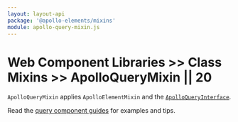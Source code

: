 ```yaml
---
layout: layout-api
package: '@apollo-elements/mixins'
module: apollo-query-mixin.js
---
```

<!-- ----------------------------------------------------------------------------------------
     Welcome! This file includes automatically generated API documentation.
     To edit the docs that appear within, find the original source file under `packages/*`,
     corresponding to the package name and module in this YAML front-matter block.
     Thank you for your interest in Apollo Elements 😁
------------------------------------------------------------------------------------------ -->

# Web Component Libraries >> Class Mixins >> ApolloQueryMixin || 20

`ApolloQueryMixin` applies `ApolloElementMixin` and the [`ApolloQueryInterface`](/api/core/interfaces/query/).

Read the [query component guides](../../../../guides/usage/queries/) for examples and tips.
